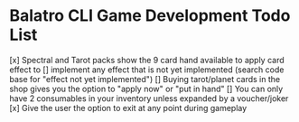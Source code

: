 # Balatro CLI Game Development Todo List

[x] Spectral and Tarot packs show the 9 card hand available to apply card effect to
[] implement any effect that is not yet implemented (search code base for "effect not yet implemented")
[] Buying tarot/planet cards in the shop gives you the option to "apply now" or "put in hand"
[] You can only have 2 consumables in your inventory unless expanded by a voucher/joker
[x] Give the user the option to exit at any point during gameplay
